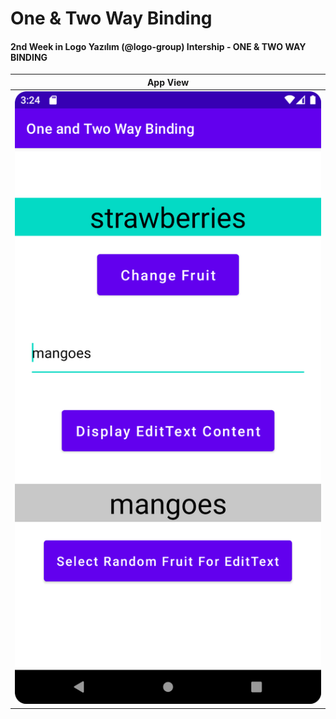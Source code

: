 <h1> One & Two Way Binding </h1>
<h4><b> 2nd Week in Logo Yazılım (@logo-group) Intership - ONE &amp; TWO WAY BINDING </b></h4>

App View          |  
:-------------------------:|
![](images/oneandtwobinding.png)  |  

